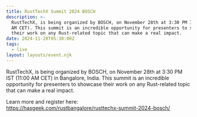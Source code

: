 ```yaml
---
title: RustTechX Summit 2024 BOSCH
description: >-
  RustTechX, is being organized by BOSCH, on November 28th at 3:30 PM IST (11:00
  AM CET). This summit is an incredible opportunity for presenters to showcase
  their work on any Rust-related topic that can make a real impact.
date: 2024-11-28T05:30:00Z
tags:
  - live
layout: layouts/event.njk
---
```

RustTechX, is being organized by BOSCH, on November 28th at 3:30 PM IST (11:00 AM CET) in Bangalore, India. This summit is an incredible opportunity for presenters to showcase their work on any Rust-related topic that can make a real impact.

Learn more and register here: https://hasgeek.com/rustbangalore/rusttechx-summit-2024-bosch/